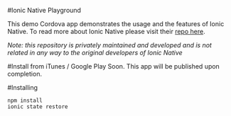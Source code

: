 #Ionic Native Playground

This demo Cordova app demonstrates the usage and the features of Ionic Native. To read more about Ionic Native please visit their [repo here](https://github.com/driftyco/ionic-native). 

*Note: this repository is privately maintained and developed and is not related in any way to the original developers of Ionic Native*

#Install from iTunes / Google Play
Soon.
This app will be published upon completion.

#Installing
```shell
npm install
ionic state restore
```
